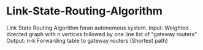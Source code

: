 # Link-State-Routing-Algorithm
Link State Routing Algorithm foran autonomous system.
Input: Weighted directed graph with n vertices followed by one line list of "gateway routers"
Output: n-k Forwarding table to gateway routers (Shortest path)
